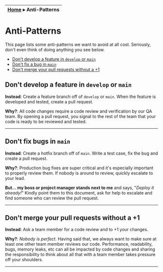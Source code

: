 | [Home](README.md) ▸ **Anti-Patterns** |
|-----|

# Anti-Patterns

This page lists some anti-patterns we want to avoid at all cost. Seriously, don't
even think of doing anything you see below.

- [Don't develop a feature in `develop` or `main`](#dont-develop-a-feature-in-develop-or-main)
- [Don't fix a bug in `main`](#dont-fix-a-bug-in-main)
- [Don't merge your pull requests without a +1](#dont-merge-your-pull-requests-without-a-1)

## Don't develop a feature in `develop` or `main`

**Instead**: Create a feature branch off of `develop` or `main`. When the
feature is developed and tested, create a pull request.

**Why?**: All code changes require a code review and verification by our QA team.
By opening a pull request, you signal to the rest of the team that your code
is ready to be reviewed and tested.

* * *

## Don't fix bugs in `main`

**Instead**: Create a hotfix branch off of `main`. Write a test case, fix the bug
and create a pull request.

**Why?**: Production bug fixes are super critical and it's especially important
to properly review them. If nobody is around to review, quickly escalate to your
lead.

**But... my boss or project manager stands next to me** and says, "_Deploy it already!_"
Kindly point them to this document, ask for help to escalate and find someone who can review
the pull request.

* * *

## Don't merge your pull requests without a +1

**Instead**: Ask a team member for a code review and to +1 your changes.

**Why?**: _Nobody is perfect._ Having said that, we always want to make sure at
least one other team member reviews our code. Performance, readability, bugs,
memory leaks, etc can all be impacted by code changes and sharing the responsibility
to think about all that with a team member takes pressure off your shoulders.

* * *
